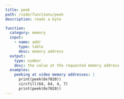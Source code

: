 ```yaml
---
title: peek
path: /code/functions/peek
description: reads a byte

function:
  category: memory
  input:
    - name: addr
      type: table
      desc: memory address
  output:
    type: number
    desc: the value at the requested memory address
  examples:
    peeking at video memory addresses: |
      print(peek(0x7020))
      circfill(64, 64, 4, 7)
      print(peek(0x7020))
---
```

